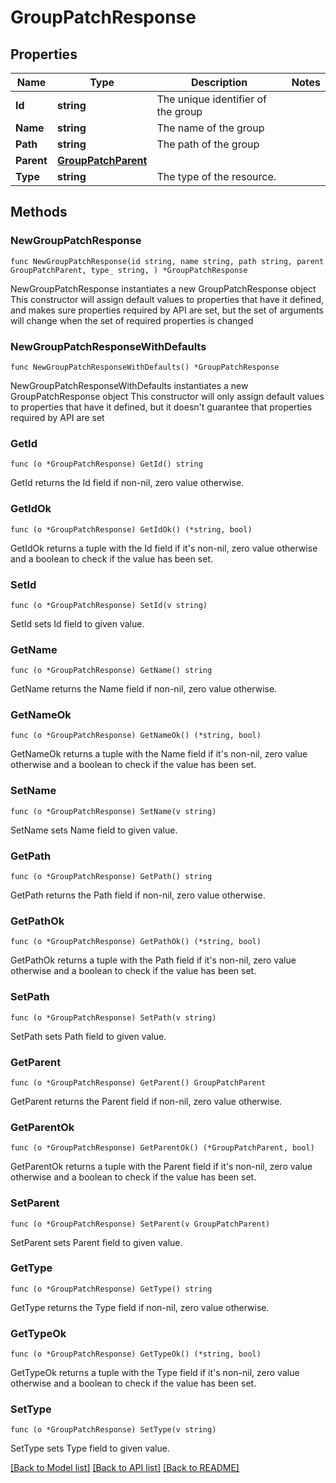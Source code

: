 # GroupPatchResponse

## Properties

Name | Type | Description | Notes
------------ | ------------- | ------------- | -------------
**Id** | **string** | The unique identifier of the group | 
**Name** | **string** | The name of the group | 
**Path** | **string** | The path of the group | 
**Parent** | [**GroupPatchParent**](GroupPatchParent.md) |  | 
**Type** | **string** | The type of the resource. | 

## Methods

### NewGroupPatchResponse

`func NewGroupPatchResponse(id string, name string, path string, parent GroupPatchParent, type_ string, ) *GroupPatchResponse`

NewGroupPatchResponse instantiates a new GroupPatchResponse object
This constructor will assign default values to properties that have it defined,
and makes sure properties required by API are set, but the set of arguments
will change when the set of required properties is changed

### NewGroupPatchResponseWithDefaults

`func NewGroupPatchResponseWithDefaults() *GroupPatchResponse`

NewGroupPatchResponseWithDefaults instantiates a new GroupPatchResponse object
This constructor will only assign default values to properties that have it defined,
but it doesn't guarantee that properties required by API are set

### GetId

`func (o *GroupPatchResponse) GetId() string`

GetId returns the Id field if non-nil, zero value otherwise.

### GetIdOk

`func (o *GroupPatchResponse) GetIdOk() (*string, bool)`

GetIdOk returns a tuple with the Id field if it's non-nil, zero value otherwise
and a boolean to check if the value has been set.

### SetId

`func (o *GroupPatchResponse) SetId(v string)`

SetId sets Id field to given value.


### GetName

`func (o *GroupPatchResponse) GetName() string`

GetName returns the Name field if non-nil, zero value otherwise.

### GetNameOk

`func (o *GroupPatchResponse) GetNameOk() (*string, bool)`

GetNameOk returns a tuple with the Name field if it's non-nil, zero value otherwise
and a boolean to check if the value has been set.

### SetName

`func (o *GroupPatchResponse) SetName(v string)`

SetName sets Name field to given value.


### GetPath

`func (o *GroupPatchResponse) GetPath() string`

GetPath returns the Path field if non-nil, zero value otherwise.

### GetPathOk

`func (o *GroupPatchResponse) GetPathOk() (*string, bool)`

GetPathOk returns a tuple with the Path field if it's non-nil, zero value otherwise
and a boolean to check if the value has been set.

### SetPath

`func (o *GroupPatchResponse) SetPath(v string)`

SetPath sets Path field to given value.


### GetParent

`func (o *GroupPatchResponse) GetParent() GroupPatchParent`

GetParent returns the Parent field if non-nil, zero value otherwise.

### GetParentOk

`func (o *GroupPatchResponse) GetParentOk() (*GroupPatchParent, bool)`

GetParentOk returns a tuple with the Parent field if it's non-nil, zero value otherwise
and a boolean to check if the value has been set.

### SetParent

`func (o *GroupPatchResponse) SetParent(v GroupPatchParent)`

SetParent sets Parent field to given value.


### GetType

`func (o *GroupPatchResponse) GetType() string`

GetType returns the Type field if non-nil, zero value otherwise.

### GetTypeOk

`func (o *GroupPatchResponse) GetTypeOk() (*string, bool)`

GetTypeOk returns a tuple with the Type field if it's non-nil, zero value otherwise
and a boolean to check if the value has been set.

### SetType

`func (o *GroupPatchResponse) SetType(v string)`

SetType sets Type field to given value.



[[Back to Model list]](../README.md#documentation-for-models) [[Back to API list]](../README.md#documentation-for-api-endpoints) [[Back to README]](../README.md)


